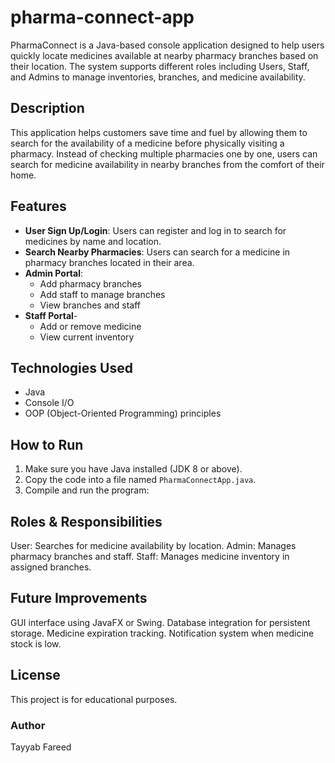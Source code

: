 # pharma-connect-app
PharmaConnect is a Java-based console application designed to help users quickly locate medicines available at nearby pharmacy branches based on their location. The system supports different roles including Users, Staff, and Admins to manage inventories, branches, and medicine availability.

##  Description

This application helps customers save time and fuel by allowing them to search for the availability of a medicine before physically visiting a pharmacy. Instead of checking multiple pharmacies one by one, users can search for medicine availability in nearby branches from the comfort of their home.

##  Features

- **User Sign Up/Login**: Users can register and log in to search for medicines by name and location.
- **Search Nearby Pharmacies**: Users can search for a medicine in pharmacy branches located in their area.
- **Admin Portal**:
  - Add pharmacy branches
  - Add staff to manage branches
  - View branches and staff
- **Staff Portal**-
  - Add or remove medicine
  - View current inventory
## Technologies Used
- Java
- Console I/O
- OOP (Object-Oriented Programming) principles
##  How to Run
1. Make sure you have Java installed (JDK 8 or above).
2. Copy the code into a file named `PharmaConnectApp.java`.
3. Compile and run the program:
## Roles & Responsibilities
User: Searches for medicine availability by location.
Admin: Manages pharmacy branches and staff.
Staff: Manages medicine inventory in assigned branches.
## Future Improvements
GUI interface using JavaFX or Swing.
Database integration for persistent storage.
Medicine expiration tracking.
Notification system when medicine stock is low.
## License
This project is for educational purposes.
### Author
Tayyab Fareed
